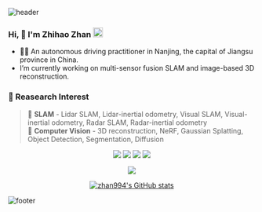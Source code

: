![header](https://capsule-render.vercel.app/api?type=waving&&color=gradient&height=80&section=header&fontSize=100)  

### Hi, 👋 I'm Zhihao Zhan <a href="https://space.bilibili.com/295095276/"><img src="https://storage.live.com/items/B149F35319CAD365!2136?authkey=ANFgi5h3UzMEHv8" alt="Bilibili" width = "20"></a>
- 🧑‍💻 An autonomous driving practitioner in Nanjing, the capital of Jiangsu province in China.
- I’m currently working on multi-sensor fusion SLAM and image-based 3D reconstruction.
 
### :orange_book: Reasearch Interest 

> 🔸 **SLAM** - Lidar SLAM, Lidar-inertial odometry, Visual SLAM, Visual-inertial odometry, Radar SLAM, Radar-inertial odometry  
> 🔸 **Computer Vision** - 3D reconstruction, NeRF, Gaussian Splatting, Object Detection, Segmentation, Diffusion

<div align="center">
 
 <img src="https://img.shields.io/badge/Python-3766AB?style=flat-square&logo=Python&logoColor=white"/></a>
 <img src="https://img.shields.io/badge/C++-00599C?style=flat-square&logo=C%2B%2B&logoColor=white"/></a>
 <img src="https://img.shields.io/badge/C-A8B9CC?style=flat-square&logo=C&logoColor=white"/></a>
 <img src="https://img.shields.io/badge/ROS-22314E?style=flat-square&logo=ROS&logoColor=white"/></a>

</div>

<div align="center">
 
 <img src="https://github-readme-stats.vercel.app/api/top-langs/?username=zhan994&layout=compact&langs_count=8"/>

  [![zhan994's GitHub stats](https://github-readme-stats.vercel.app/api?username=zhan994&count_private=true&show_icons=true)](https://github.com/zhan994)

</div>

![footer](https://capsule-render.vercel.app/api?type=waving&&color=gradient&height=80&section=footer&fontSize=100)

